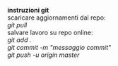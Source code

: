 <b>instruzioni git</b><br>
scaricare aggiornamenti dal repo:<br>
<i>git pull</i><br>
salvare lavoro su repo online:<br>
<i>git add .</i><br>
<i>git commit -m "messaggio commit"</i><br>
<i>git push -u origin master</i><br>